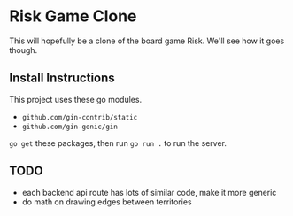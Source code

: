 # Risk Game Clone

This will hopefully be a clone of the board game Risk. We'll see how it goes though.

## Install Instructions
This project uses these go modules.
- `github.com/gin-contrib/static`
- `github.com/gin-gonic/gin`

`go get` these packages, then run `go run .` to run the server.

## TODO
- each backend api route has lots of similar code, make it more generic
- do math on drawing edges between territories


